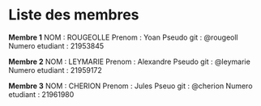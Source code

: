 Liste des membres
============================================
**Membre 1**
NOM : ROUGEOLLE
Prenom : Yoan
Pseudo git : @rougeoll
Numero etudiant : 21953845

**Membre 2**
NOM : LEYMARIE
Prenom : Alexandre
Pseudo git : @leymarie
Numero etudiant : 21959172

**Membre 3**
NOM : CHERION
Prenom : Jules
Pseuo git : @cherion
Numero etudiant : 21961980
